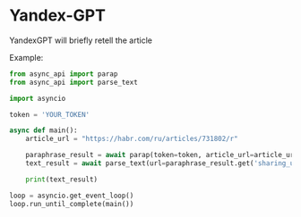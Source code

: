 # Yandex-GPT

YandexGPT will briefly retell the article

Example:
```python
from async_api import parap
from async_api import parse_text

import asyncio

token = 'YOUR_TOKEN'

async def main():
    article_url = "https://habr.com/ru/articles/731802/r"

    paraphrase_result = await parap(token=token, article_url=article_url)
    text_result = await parse_text(url=paraphrase_result.get('sharing_url'))

    print(text_result)

loop = asyncio.get_event_loop()
loop.run_until_complete(main())
```
